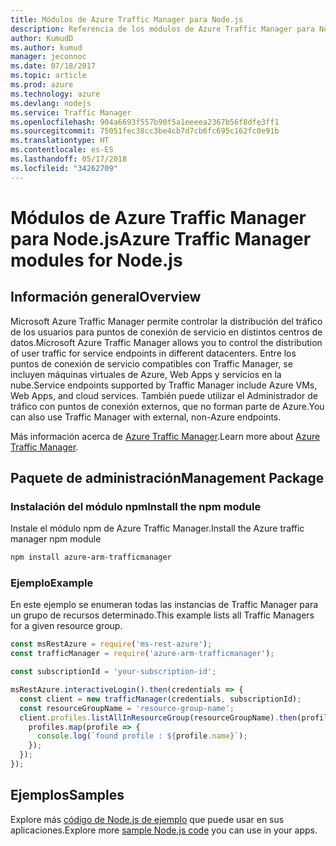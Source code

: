 ```yaml
---
title: Módulos de Azure Traffic Manager para Node.js
description: Referencia de los módulos de Azure Traffic Manager para Node.js
author: KumudD
ms.author: kumud
manager: jeconnoc
ms.date: 07/18/2017
ms.topic: article
ms.prod: azure
ms.technology: azure
ms.devlang: nodejs
ms.service: Traffic Manager
ms.openlocfilehash: 904a6693f557b90f5a1eeeea2367b56f8dfe3ff1
ms.sourcegitcommit: 75051fec38cc3be4cb7d7cb6fc695c162fc0e91b
ms.translationtype: HT
ms.contentlocale: es-ES
ms.lasthandoff: 05/17/2018
ms.locfileid: "34262709"
---
```

# <a name="azure-traffic-manager-modules-for-nodejs"></a><span data-ttu-id="806c4-103">Módulos de Azure Traffic Manager para Node.js</span><span class="sxs-lookup"><span data-stu-id="806c4-103">Azure Traffic Manager modules for Node.js</span></span>

## <a name="overview"></a><span data-ttu-id="806c4-104">Información general</span><span class="sxs-lookup"><span data-stu-id="806c4-104">Overview</span></span>

<span data-ttu-id="806c4-105">Microsoft Azure Traffic Manager permite controlar la distribución del tráfico de los usuarios para puntos de conexión de servicio en distintos centros de datos.</span><span class="sxs-lookup"><span data-stu-id="806c4-105">Microsoft Azure Traffic Manager allows you to control the distribution of user traffic for service endpoints in different datacenters.</span></span> <span data-ttu-id="806c4-106">Entre los puntos de conexión de servicio compatibles con Traffic Manager, se incluyen máquinas virtuales de Azure, Web Apps y servicios en la nube.</span><span class="sxs-lookup"><span data-stu-id="806c4-106">Service endpoints supported by Traffic Manager include Azure VMs, Web Apps, and cloud services.</span></span> <span data-ttu-id="806c4-107">También puede utilizar el Administrador de tráfico con puntos de conexión externos, que no forman parte de Azure.</span><span class="sxs-lookup"><span data-stu-id="806c4-107">You can also use Traffic Manager with external, non-Azure endpoints.</span></span>

<span data-ttu-id="806c4-108">Más información acerca de [Azure Traffic Manager](https://docs.microsoft.com/azure/traffic-manager/traffic-manager-overview).</span><span class="sxs-lookup"><span data-stu-id="806c4-108">Learn more about [Azure Traffic Manager](https://docs.microsoft.com/azure/traffic-manager/traffic-manager-overview).</span></span>

## <a name="management-package"></a><span data-ttu-id="806c4-109">Paquete de administración</span><span class="sxs-lookup"><span data-stu-id="806c4-109">Management Package</span></span>

### <a name="install-the-npm-module"></a><span data-ttu-id="806c4-110">Instalación del módulo npm</span><span class="sxs-lookup"><span data-stu-id="806c4-110">Install the npm module</span></span>

<span data-ttu-id="806c4-111">Instale el módulo npm de Azure Traffic Manager.</span><span class="sxs-lookup"><span data-stu-id="806c4-111">Install the Azure traffic manager npm module</span></span>

```bash
npm install azure-arm-trafficmanager
```

### <a name="example"></a><span data-ttu-id="806c4-112">Ejemplo</span><span class="sxs-lookup"><span data-stu-id="806c4-112">Example</span></span>

<span data-ttu-id="806c4-113">En este ejemplo se enumeran todas las instancias de Traffic Manager para un grupo de recursos determinado.</span><span class="sxs-lookup"><span data-stu-id="806c4-113">This example lists all Traffic Managers for a given resource group.</span></span>

```javascript
const msRestAzure = require('ms-rest-azure');
const trafficManager = require('azure-arm-trafficmanager');

const subscriptionId = 'your-subscription-id';

msRestAzure.interactiveLogin().then(credentials => {
  const client = new trafficManager(credentials, subscriptionId);
  const resourceGroupName = 'resource-group-name';
  client.profiles.listAllInResourceGroup(resourceGroupName).then(profiles => {
    profiles.map(profile => {
      console.log(`found profile : ${profile.name}`);
    });
  });
});
```

## <a name="samples"></a><span data-ttu-id="806c4-114">Ejemplos</span><span class="sxs-lookup"><span data-stu-id="806c4-114">Samples</span></span>

<span data-ttu-id="806c4-115">Explore más [código de Node.js de ejemplo](https://azure.microsoft.com/resources/samples/?platform=nodejs) que puede usar en sus aplicaciones.</span><span class="sxs-lookup"><span data-stu-id="806c4-115">Explore more [sample Node.js code](https://azure.microsoft.com/resources/samples/?platform=nodejs) you can use in your apps.</span></span>
